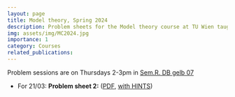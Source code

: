 ```yaml
---
layout: page
title: Model theory, Spring 2024
description: Problem sheets for the Model theory course at TU Wien taught by Michael Pinsker
img: assets/img/MC2024.jpg
importance: 1
category: Courses
related_publications: 
---
```

Problem sessions are on Thursdays 2-3pm in <a href=" https://tiss.tuwien.ac.at/events/roomSchedule.xhtml?dswid=2427&dsrid=649&roomCode=138A&initialDate=20240307" target="_blank">Sem.R. DB gelb 07</a>

<ul>
  <li>For 21/03: <b>Problem sheet 2:</b> (<a href="https://paolomarimon.github.io/assets/pdf/MTEX2024/PS2.pdf" target="_blank">PDF</a>, <a href="https://paolomarimon.github.io/assets/pdf/MTEX2024/HINTS2.pdf" target="_blank">with HINTS</a>)</li>
